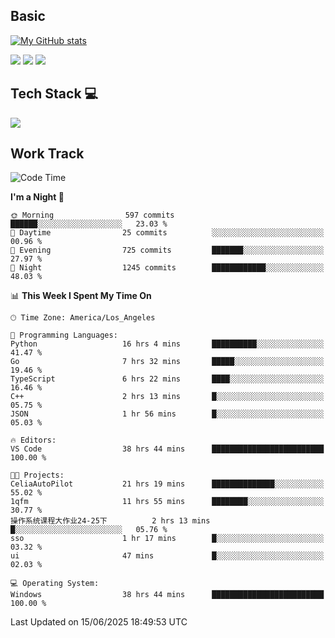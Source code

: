 ## Basic
 
[![My GitHub stats](https://github-readme-stats.vercel.app/api?username=Zzhihon&show_icons=true&theme=purple)](https://github.com/Zzhihon)
 
 [![](https://img.shields.io/badge/website-4493f8?style=for-the-badge&logo=About.me&logoColor=purple)](https://tatakal.com/)
 [![](https://img.shields.io/badge/RSS-4493f8?style=for-the-badge&logo=rss&logoColor=purple)](https://tatakal.com/feed/)
 [![](https://img.shields.io/badge/Email-4493f8?style=for-the-badge&logo=gmail&logoColor=purple)](mailto:bt1q@tatakal.com)

## Tech Stack 💻

<a href="https://skillicons.dev">
  <img src="https://skillicons.dev/icons?i=py,html,css,javascript,bash,java,vue,go,nodejs,cpp" />
</a>

</br>

## Work Track

<!--START_SECTION:waka-->
![Code Time](http://img.shields.io/badge/Code%20Time-405%20hrs%2024%20mins-blue)

**I'm a Night 🦉** 

```text
🌞 Morning                597 commits         ██████░░░░░░░░░░░░░░░░░░░   23.03 % 
🌆 Daytime                25 commits          ░░░░░░░░░░░░░░░░░░░░░░░░░   00.96 % 
🌃 Evening                725 commits         ███████░░░░░░░░░░░░░░░░░░   27.97 % 
🌙 Night                  1245 commits        ████████████░░░░░░░░░░░░░   48.03 % 
```


📊 **This Week I Spent My Time On** 

```text
🕑︎ Time Zone: America/Los_Angeles

💬 Programming Languages: 
Python                   16 hrs 4 mins       ██████████░░░░░░░░░░░░░░░   41.47 % 
Go                       7 hrs 32 mins       █████░░░░░░░░░░░░░░░░░░░░   19.46 % 
TypeScript               6 hrs 22 mins       ████░░░░░░░░░░░░░░░░░░░░░   16.46 % 
C++                      2 hrs 13 mins       █░░░░░░░░░░░░░░░░░░░░░░░░   05.75 % 
JSON                     1 hr 56 mins        █░░░░░░░░░░░░░░░░░░░░░░░░   05.03 % 

🔥 Editors: 
VS Code                  38 hrs 44 mins      █████████████████████████   100.00 % 

🐱‍💻 Projects: 
CeliaAutoPilot           21 hrs 19 mins      ██████████████░░░░░░░░░░░   55.02 % 
1qfm                     11 hrs 55 mins      ████████░░░░░░░░░░░░░░░░░   30.77 % 
操作系统课程大作业24-25下          2 hrs 13 mins       █░░░░░░░░░░░░░░░░░░░░░░░░   05.76 % 
sso                      1 hr 17 mins        █░░░░░░░░░░░░░░░░░░░░░░░░   03.32 % 
ui                       47 mins             █░░░░░░░░░░░░░░░░░░░░░░░░   02.03 % 

💻 Operating System: 
Windows                  38 hrs 44 mins      █████████████████████████   100.00 % 
```


 Last Updated on 15/06/2025 18:49:53 UTC
<!--END_SECTION:waka-->
